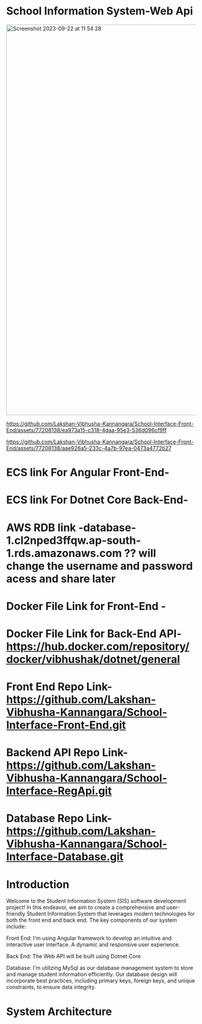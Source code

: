 # School Information System-Web Api



<img width="1039" alt="Screenshot 2023-09-22 at 11 54 28" src="https://github.com/Lakshan-Vibhusha-Kannangara/School-Interface-Front-End/assets/77208138/a6ab681a-f771-49fd-b1ff-8b50826bb0a6">






https://github.com/Lakshan-Vibhusha-Kannangara/School-Interface-Front-End/assets/77208138/ea973a15-c318-4daa-95e3-536d096cf9ff




https://github.com/Lakshan-Vibhusha-Kannangara/School-Interface-Front-End/assets/77208138/aae926a5-233c-4a7b-97ea-0473a4772b27












# ECS link For Angular Front-End-
# ECS link For Dotnet Core Back-End-   
# AWS RDB link -database-1.cl2nped3ffqw.ap-south-1.rds.amazonaws.com  ?? will change the username and password acess and share later
# Docker File Link for Front-End - 
# Docker File Link for Back-End API- https://hub.docker.com/repository/docker/vibhushak/dotnet/general
# Front End Repo Link-https://github.com/Lakshan-Vibhusha-Kannangara/School-Interface-Front-End.git
# Backend API Repo Link-https://github.com/Lakshan-Vibhusha-Kannangara/School-Interface-RegApi.git 
# Database Repo Link-https://github.com/Lakshan-Vibhusha-Kannangara/School-Interface-Database.git 
# 
# Introduction

Welcome to the Student Information System (SIS) software development project! In this endeavor, we aim to create a comprehensive and user-friendly Student Information System that leverages modern technologies for both the front end and back end. The key components of our system include:

Front End: I'm using Angular framework to develop an intuitive and interactive user interface. A dynamic and responsive user experience.

Back End: The Web API will be built using Dotnet Core

Database: I'm utilizing MySql as our database management system to store and manage student information efficiently. Our database design will incorporate best practices, including primary keys, foreign keys, and unique constraints, to ensure data integrity.


# System Architecture 
